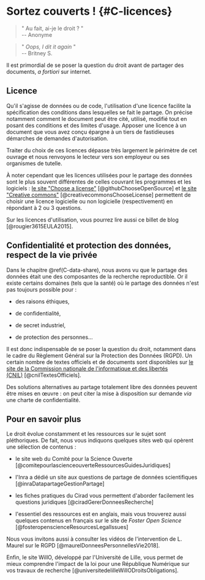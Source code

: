 # Sortez couverts ! {#C-licences}

> " Au fait, ai-je le droit ? "  
>-- Anonyme    

> " *Oops, I dit it again* "  
>-- Britney S.

Il est primordial de se poser la question du droit avant de partager des
documents, *a fortiori* sur internet.

## Licence

Qu'il s'agisse de données ou de code, l'utilisation d'une licence facilite la spécification des conditions dans lesquelles se fait le partage. On précise notamment comment le document peut être cité, utilisé, modifié tout en posant
des conditions et des limites d'usage. 
Apposer une licence à un document que vous avez conçu épargne à un tiers de fastidieuses démarches de demandes d'autorisation. 

Traiter du choix de ces licences dépasse très
largement le périmètre de cet ouvrage et nous renvoyons le lecteur vers son
employeur ou ses organismes de tutelle.

À noter cependant que les licences utilisées pour le partage des données sont
le plus souvent différentes de celles couvrant les programmes et les
logiciels : 
[le site "Choose a license"](https://choosealicense.com/) [@githubChooseOpenSource] et
[le site "Creative commons"](https://creativecommons.org/choose/) [@creativecommonsChooseLicense]
permettent de choisir une licence logicielle ou non logicielle
(respectivement) en répondant à 2 ou 3 questions.

Sur les licences d'utilisation, vous pourrez lire aussi ce billet de blog [@rougier3615EULA2015].

## Confidentialité et protection des données, respect de la vie privée

Dans le chapitre \@ref(C-data-share), nous avons vu que le partage des données était une des
composantes de la recherche reproductible. Or il existe certains domaines (tels
que la santé) où le partage des données n'est pas toujours possible pour : 

- des raisons éthiques, 

- de confidentialité, 

- de secret industriel, 

- de protection des personnes... 

Il est donc indispensable de se poser la question du droit,
notamment dans le cadre du Règlement Général sur la Protection des Données
(RGPD). Un certain nombre de textes officiels et de documents sont disponibles
sur [le site de la
Commission nationale de l'informatique et des libertés (CNIL)](https://www.cnil.fr/fr/textes-officiels-europeens-protection-donnees) [@cnilTextesOfficiels]. 

Des solutions alternatives au partage totalement libre des données
peuvent être mises en œuvre : on peut citer la mise à disposition sur
demande *via* une charte de confidentialité.

## Pour en savoir plus

Le droit évolue constamment et les ressources sur le sujet sont pléthoriques. De fait, nous vous indiquons quelques sites web qui opèrent une sélection de contenus : 

- le site web du Comité pour la Science Ouverte [@comitepourlascienceouverteRessourcesGuidesJuridiques]

- l'Inra a dédié un site aux questions de partage de données scientifiques [@inraDatapartageGestionPartage]

- les fiches pratiques du Cirad vous permettent d'aborder facilement les questions juridiques [@ciradGererDonneesRecherche]

- l'essentiel des ressources est en anglais, mais vous trouverez aussi quelques contenus en français sur le site de *Foster Open Science* [@fosteropenscienceResourcesLegalIssues]

Nous vous invitons aussi à consulter les vidéos de l'intervention de L. Maurel sur le RGPD [@maurelDonneesPersonnellesVie2018].

Enfin, le site WillO, développé par l'Université de Lille, vous permet de mieux comprendre l'impact de la loi pour une République Numérique sur vos travaux de recherche [@universitedelilleWillODroitsObligations].



